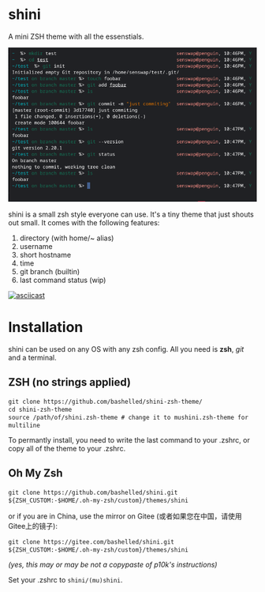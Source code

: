 # shini
A mini ZSH theme with all the essenstials.

![A photo of Shini in Chrome OS (Debian 10)](shini-screenshot.png)

shini is a small zsh style everyone can use. It's a tiny theme that just shouts out small.
It comes with the following features:

1. directory (with home/~ alias)
2. username
3. short hostname
4. time
5. git branch (builtin)
6. last command status (wip)
 

[![asciicast](https://asciinema.org/a/387244.svg)](https://asciinema.org/a/387244)

# Installation

shini can be used on any OS with any zsh config. All you need is **zsh**, *git* and a terminal.

## ZSH (no strings applied)
```
git clone https://github.com/bashelled/shini-zsh-theme/
cd shini-zsh-theme
source /path/of/shini.zsh-theme # change it to mushini.zsh-theme for multiline
``` 
To permantly install, you need to write the last command to your .zshrc, or copy all of the theme to your .zshrc.

## Oh My Zsh
```
git clone https://github.com/bashelled/shini.git ${ZSH_CUSTOM:-$HOME/.oh-my-zsh/custom}/themes/shini
```
or if you are in China, use the mirror on Gitee (或者如果您在中国，请使用Gitee上的镜子):
```
git clone https://gitee.com/bashelled/shini.git ${ZSH_CUSTOM:-$HOME/.oh-my-zsh/custom}/themes/shini
```
*(yes, this may or may be not a copypaste of p10k's instructions)*


Set your .zshrc to  ```shini/(mu)shini```.
